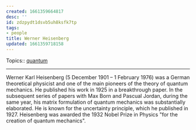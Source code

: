 ```yaml
---
created: 1661359664817
desc: ''
id: zdzpydt1dsvb5uh8ksfk7tp
tags:
- people
title: Werner Heisenberg
updated: 1661359718158
---
```

   
Topics::  [quantum](../../topics/quantum.md)   
   
   
---   
   
   
Werner Karl Heisenberg (5 December 1901 – 1 February 1976) was a German theoretical physicist and one of the main pioneers of the theory of quantum mechanics. He published his work in 1925 in a breakthrough paper. In the subsequent series of papers with Max Born and Pascual Jordan, during the same year, his matrix formulation of quantum mechanics was substantially elaborated. He is known for the uncertainty principle, which he published in 1927. Heisenberg was awarded the 1932 Nobel Prize in Physics "for the creation of quantum mechanics".